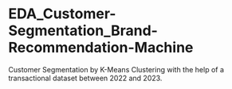 # EDA_Customer-Segmentation_Brand-Recommendation-Machine
Customer Segmentation by K-Means Clustering with the help of a transactional dataset between 2022 and 2023. 
